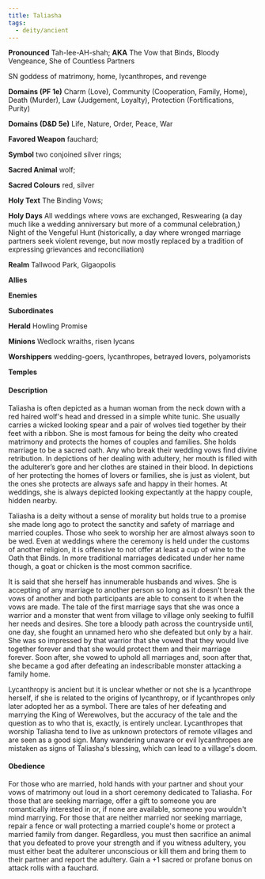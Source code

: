 ```yaml
---
title: Taliasha
tags:
  - deity/ancient
---
```


**Pronounced** Tah-lee-AH-shah; **AKA** The Vow that Binds, Bloody Vengeance, She of Countless Partners

SN goddess of matrimony, home, lycanthropes, and revenge

**Domains (PF 1e)** Charm (Love), Community (Cooperation, Family, Home), Death (Murder), Law (Judgement, Loyalty), Protection (Fortifications, Purity)

**Domains (D&D 5e)** Life, Nature, Order, Peace, War

**Favored Weapon** fauchard;

**Symbol** two conjoined silver rings;

**Sacred Animal** wolf;

**Sacred Colours** red, silver

**Holy Text** The Binding Vows;

**Holy Days** All weddings where vows are exchanged, Reswearing (a day much like a wedding anniversary but more of a communal celebration,) Night of the Vengeful Hunt (historically, a day where wronged marriage partners seek violent revenge, but now mostly replaced by a tradition of expressing grievances and reconciliation)

**Realm** Tallwood Park, Gigaopolis

**Allies**

**Enemies**

**Subordinates**

**Herald** Howling Promise

**Minions** Wedlock wraiths, risen lycans

**Worshippers** wedding-goers, lycanthropes, betrayed lovers, polyamorists

**Temples**

#### Description

Taliasha is often depicted as a human woman from the neck down with a red haired wolf's head and dressed in a simple white tunic. She usually carries a wicked looking spear and a pair of wolves tied together by their feet with a ribbon. She is most famous for being the deity who created matrimony and protects the homes of couples and families. She holds marriage to be a sacred oath. Any who break their wedding vows find divine retribution. In depictions of her dealing with adultery, her mouth is filled with the adulterer’s gore and her clothes are stained in their blood. In depictions of her protecting the homes of lovers or families, she is just as violent, but the ones she protects are always safe and happy in their homes. At weddings, she is always depicted looking expectantly at the happy couple, hidden nearby.

Taliasha is a deity without a sense of morality but holds true to a promise she made long ago to protect the sanctity and safety of marriage and married couples. Those who seek to worship her are almost always soon to be wed. Even at weddings where the ceremony is held under the customs of another religion, it is offensive to not offer at least a cup of wine to the Oath that Binds. In more traditional marriages dedicated under her name though, a goat or chicken is the most common sacrifice.

It is said that she herself has innumerable husbands and wives. She is accepting of any marriage to another person so long as it doesn't break the vows of another and both participants are able to consent to it when the vows are made. The tale of the first marriage says that she was once a warrior and a monster that went from village to village only seeking to fulfill her needs and desires. She tore a bloody path across the countryside until, one day, she fought an unnamed hero who she defeated but only by a hair. She was so impressed by that warrior that she vowed that they would live together forever and that she would protect them and their marriage forever. Soon after, she vowed to uphold all marriages and, soon after that, she became a god after defeating an indescribable monster attacking a family home.

Lycanthropy is ancient but it is unclear whether or not she is a lycanthrope herself, if she is related to the origins of lycanthropy, or if lycanthropes only later adopted her as a symbol. There are tales of her defeating and marrying the King of Werewolves, but the accuracy of the tale and the question as to who that is, exactly, is entirely unclear. Lycanthropes that worship Taliasha tend to live as unknown protectors of remote villages and are seen as a good sign. Many wandering unaware or evil lycanthropes are mistaken as signs of Taliasha's blessing, which can lead to a village's doom.

#### Obedience

For those who are married, hold hands with your partner and shout your vows of matrimony out loud in a short ceremony dedicated to Taliasha. For those that are seeking marriage, offer a gift to someone you are romantically interested in or, if none are available, someone you wouldn't mind marrying. For those that are neither married nor seeking marriage, repair a fence or wall protecting a married couple's home or protect a married family from danger. Regardless, you must then sacrifice an animal that you defeated to prove your strength and if you witness adultery, you must either beat the adulterer unconscious or kill them and bring them to their partner and report the adultery. Gain a +1 sacred or profane bonus on attack rolls with a fauchard.
